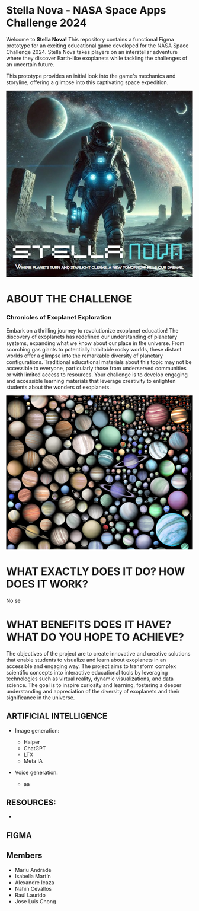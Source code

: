 # Stella Nova - NASA Space Apps Challenge 2024
Welcome to **Stella Nova!** This repository contains a functional Figma prototype for an exciting educational game developed for the NASA Space Challenge 2024. Stella Nova takes players on an interstellar adventure where they discover Earth-like exoplanets while tackling the challenges of an uncertain future.

This prototype provides an initial look into the game's mechanics and storyline, offering a glimpse into this captivating space expedition.
<p align="center">
    <img alt="Portada Stella Nova" src="PORTADA stella nova.jpg" >
</p>

# ABOUT THE CHALLENGE
### Chronicles of Exoplanet Exploration

Embark on a thrilling journey to revolutionize exoplanet education! The discovery of exoplanets has redefined our understanding of planetary systems, expanding what we know about our place in the universe. From scorching gas giants to potentially habitable rocky worlds, these distant worlds offer a glimpse into the remarkable diversity of planetary configurations. Traditional educational materials about this topic may not be accessible to everyone, particularly those from underserved communities or with limited access to resources. Your challenge is to develop engaging and accessible learning materials that leverage creativity to enlighten students about the wonders of exoplanets.

<p align="center">
    <img alt="Portada Stella Nova" src="exoplanets_by_jaysimons-d9dv6th-large.jpg" >
</p>

# WHAT EXACTLY DOES IT DO? HOW DOES IT WORK?
No se

# WHAT BENEFITS DOES IT HAVE? WHAT DO YOU HOPE TO ACHIEVE?
The objectives of the project are to create innovative and creative solutions that enable students to visualize and learn about exoplanets in an accessible and engaging way. The project aims to transform complex scientific concepts into interactive educational tools by leveraging technologies such as virtual reality, dynamic visualizations, and data science. The goal is to inspire curiosity and learning, fostering a deeper understanding and appreciation of the diversity of exoplanets and their significance in the universe.

## ARTIFICIAL INTELLIGENCE
- Image generation:
    - Haiper
    - ChatGPT
    - LTX
    - Meta IA

- Voice generation:
    - aa

## RESOURCES:
- 

## FIGMA

 
  

## Members
- Mariu Andrade
- Isabella Martín
- Alexandre Icaza
- Nahin Cevallos
- Raúl Laurido
- Jose Luis Chong


